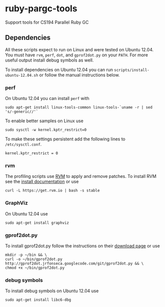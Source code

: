 ruby-pargc-tools
================

Support tools for CS194 Parallel Ruby GC

Dependencies
------------

All these scripts expect to run on Linux and were tested on Ubuntu
12.04. You must have `rvm`, `perf`, `dot`, and `gprof2dot.py` on your
`PATH`.  For more useful output install debug symbols as well.

To install dependencies on Ubuntu 12.04 you can run
`scripts/install-ubuntu-12.04.sh` or follow the manual
instructions below.

### perf

On Ubuntu 12.04 you can install `perf` with

    sudo apt-get install linux-tools-common linux-tools-`uname -r | sed 's/-generic//'`

To enable better samples on Linux use

    sudo sysctl -w kernel.kptr_restrict=0

To make these settings persistent add the following lines to
`/etc/sysctl.conf`.

    kernel.kptr_restrict = 0

### rvm

The profiling scripts use [RVM](https://rvm.io) to apply
and remove patches. To install RVM see the [install
documentation](https://rvm.io/rvm/install/) or use

    curl -L https://get.rvm.io | bash -s stable

### GraphViz

On Ubuntu 12.04 use

    sudo apt-get install graphviz

### gprof2dot.py

To install gprof2dot.py follow the instructions on their [download
page](http://code.google.com/p/jrfonseca/wiki/Gprof2Dot#Download)
or use

    mkdir -p ~/bin && \
    curl -o ~/bin/gprof2dot.py http://gprof2dot.jrfonseca.googlecode.com/git/gprof2dot.py && \
    chmod +x ~/bin/gprof2dot.py

### debug symbols

To install debug symbols on Ubuntu 12.04 use

    sudo apt-get install libc6-dbg

